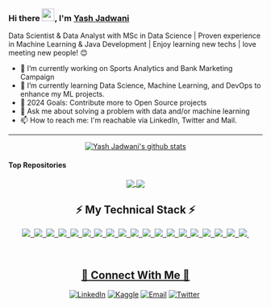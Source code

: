 <!-- [![Hello programmer Welcome to my profile](https://img.shields.io/badge/Hello,developer!-Welcome%20to%20my%20profile<3-FF6666.svg?style=flat&logo=github)](https://github.com/yashjadwani) -->

### Hi there <img src="https://media.giphy.com/media/hvRJCLFzcasrR4ia7z/giphy.gif" width="25px">, I'm [Yash Jadwani](https://www.linkedin.com/in/yash-jadwani/) 

Data Scientist & Data Analyst with MSc in Data Science | Proven experience in Machine Learning & Java Development | Enjoy learning new techs | love meeting new people! 😊

- 🔭 I’m currently working on Sports Analytics and Bank Marketing Campaign 
- 🌱 I’m currently learning Data Science, Machine Learning, and DevOps to enhance my ML projects. 
- 🥅 2024 Goals: Contribute more to Open Source projects
- 💬 Ask me about solving a problem with data and/or machine learning
- 📫 How to reach me: I'm reachable via LinkedIn, Twitter and Mail.
<!--- ⚡ Fun fact: -->

---
<div align="center">
    <a href="https://github.com/yashjadwani">
    <img align="center" src=https://github-readme-stats-sigma-five.vercel.app/api?username=yashjadwani&show_icons=true&hide=issues&theme=buefy&count_private=true" alt="Yash Jadwani's github stats" />
    </a>
</div>

#### Top Repositories

<div align="Center">
<a href="https://github.com/yashjadwani/New-Ranking-system-for-T20-cricket">
  <img align="center" src="https://github-readme-stats-sigma-five.vercel.app/api/pin/?username=yashjadwani&repo=New-Ranking-system-for-T20-cricket&theme=buefy" />
</a>
<a href="https://github.com/yashjadwani/Car_Insuarance_claim_prediction">
  <img align="center" src="https://github-readme-stats-sigma-five.vercel.app/api/pin/?username=yashjadwani&repo=Car_Insuarance_claim_prediction&theme=buefy" />
</a>
      </div>
      
<div align="center">
    <h2>⚡ My Technical Stack ⚡</h2>
    <p><a href="https://github.com/yashjadwani">
    <img src="https://img.shields.io/badge/-python-informational?style=for-the-badge&logo=python&color=4A3677">&nbsp;
    <img src="https://img.shields.io/badge/-R-informational?style=for-the-badge&logo=r&color=4A3677">&nbsp;
    <img src="https://img.shields.io/badge/-Java-informational?style=for-the-badge&logo=java&color=4A3677">&nbsp;
    <img src="https://img.shields.io/badge/MySQL-informational?style=for-the-badge&logo=mysql&color=4A3677">&nbsp;
    <img src="https://img.shields.io/badge/-Machine%20Learning-informational?style=for-the-badge&logo=machine-learning&color=4A3677">&nbsp;
    <img src="https://img.shields.io/badge/-Data%20Analysis-informational?style=for-the-badge&logo=data&color=4A3677">&nbsp;
    <img src="https://img.shields.io/badge/-Data%20Wrangling-informational?style=for-the-badge&logo=data-wrangling&color=4A3677">&nbsp;
    <img src="https://img.shields.io/badge/-Data%20Visualization-informational?style=for-the-badge&logo=data-visualization&color=4A3677">&nbsp;
    <img src="https://img.shields.io/badge/-Power%20BI-informational?style=for-the-badge&logo=power-bi&color=4A3677">&nbsp;
    <img src="https://img.shields.io/badge/-tableau-informational?style=for-the-badge&logo=tableau&color=4A3677">&nbsp;
    <img src="https://img.shields.io/badge/-Excel-informational?style=for-the-badge&logo=microsoft-excel&color=4A3677">&nbsp;
    <img src="https://img.shields.io/badge/-R%20Studio-informational?style=for-the-badge&logo=rstudio&color=4A3677">&nbsp;
    <img src="https://img.shields.io/badge/-Jupyter-informational?style=for-the-badge&logo=jupyter&color=4A3677">&nbsp;
    <img src="https://img.shields.io/badge/-REST%20API-informational?style=for-the-badge&logo=rest-api&color=4A3677">&nbsp;
    <img src="https://img.shields.io/badge/-Web%20Scraping-informational?style=for-the-badge&logo=web-scraper&color=4A3677">&nbsp;
    <img src="https://img.shields.io/badge/-JavaScript-informational?style=for-the-badge&logo=javascript&color=4A3677">&nbsp;
    <img src="https://img.shields.io/badge/-flask-informational?style=for-the-badge&logo=flask&color=4A3677">&nbsp;
    <img src="https://img.shields.io/badge/AWS-informational?style=for-the-badge&logo=amazon&color=4A3677">&nbsp;
    <img src="https://img.shields.io/badge/Git-informational?style=for-the-badge&logo=git&color=4A3677">&nbsp;
    
</div>
<br />

<div align="center">
    <h2>🤝 Connect With Me 🤝</h2>
    <p><a href="https://www.linkedin.com/in/yash-jadwani" target="_blank"><img alt="LinkedIn" src="https://img.shields.io/badge/LinkedIn-%230077B5.svg?&style=for-the-badge&logo=linkedin&logoColor=white"/></a>&nbsp;<a href="https://www.kaggle.com/yashjadwani" target="_blank"><img alt="Kaggle" src="https://img.shields.io/badge/Kaggle-%2320BEFF.svg?&style=for-the-badge&logo=kaggle&logoColor=white"/></a>&nbsp;<a href="mailto:yash.jadwani1998@gmail.com"><img alt="Email" src="https://img.shields.io/badge/Email-%23D14836.svg?&style=for-the-badge&logo=Gmail&logoColor=white"/></a>&nbsp;<a href="https://twitter.com/soberlysavage" target="_blank"><img alt="Twitter" src="https://img.shields.io/badge/Twitter-%231DA1F2.svg?&style=for-the-badge&logo=Twitter&logoColor=white"/></a>&nbsp;
</div>

